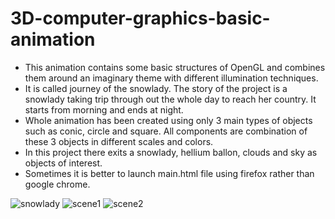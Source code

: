 # 3D-computer-graphics-basic-animation

- This animation contains some basic structures of OpenGL and combines them around an imaginary theme with different illumination techniques.
- It is called journey of the snowlady. The story of the project is a snowlady taking trip through out the whole day to reach her country. It starts from morning and ends at night.
- Whole animation has been created using only 3 main types of objects such as conic, circle and square. All components are combination of these 3 objects in different scales and colors.
- In this project there exits a snowlady, hellium ballon, clouds and sky as objects of interest. 
- Sometimes it is better to launch main.html file using firefox rather than google chrome.

![snowlady](https://github.com/mandalinadagi/3D-computer-graphics-basic-animation/blob/master/project_bundle/snowlady_image.png=100x100)
![scene1](https://github.com/mandalinadagi/3D-computer-graphics-basic-animation/blob/master/project_bundle/another_scene.png=100x100)
![scene2](https://github.com/mandalinadagi/3D-computer-graphics-basic-animation/blob/master/project_bundle/another_scene_2.png=100x100)
